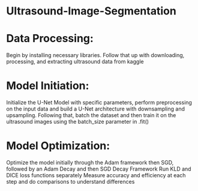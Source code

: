 # Ultrasound-Image-Segmentation
# Data Processing: 
Begin by installing necessary libraries. Follow that up with downloading, processing, and extracting ultrasound data from kaggle

# Model Initiation:
Initialize the U-Net Model with specific parameters, perform preprocessing on the input data and build a U-Net architecture with downsampling and upsampling.
Following that, batch the dataset and then train it on the ultrasound images using the batch_size parameter in .fit()

# Model Optimization:
Optimize the model initially through the Adam framework then SGD, followed by an Adam Decay and then SGD Decay Framework 
Run KLD and DICE loss functions separately
Measure accuracy and efficiency at each step and do comparisons to understand differences
